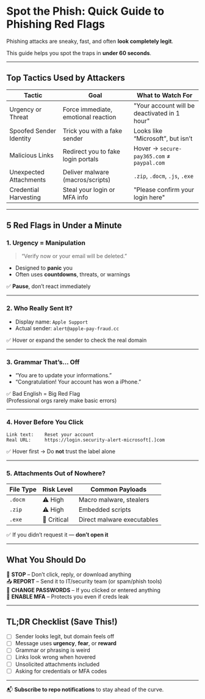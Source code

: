 # Spot the Phish: Quick Guide to Phishing Red Flags

Phishing attacks are sneaky, fast, and often **look completely legit**.

This guide helps you spot the traps in **under 60 seconds**.

---

## Top Tactics Used by Attackers

| Tactic                    | Goal                                     |   What to Watch For                          |
|---------------------------|------------------------------------------|----------------------------------------------|
| Urgency or Threat         | Force immediate, emotional reaction      | "Your account will be deactivated in 1 hour" |
| Spoofed Sender Identity   | Trick you with a fake sender             | Looks like “Microsoft”, but isn’t            |
| Malicious Links           | Redirect you to fake login portals       | Hover → `secure-pay365.com` ≠ `paypal.com`   |
| Unexpected Attachments    | Deliver malware (macros/scripts)         | `.zip`, `.docm`, `.js`, `.exe`               |
| Credential Harvesting     | Steal your login or MFA info             | "Please confirm your login here"             |

---

## 5 Red Flags in Under a Minute

### 1. Urgency = Manipulation

> “Verify now or your email will be deleted.”

- Designed to **panic** you
- Often uses **countdowns**, threats, or warnings

✅ **Pause**, don’t react immediately

---

### 2. Who Really Sent It?

- Display name: `Apple Support`
- Actual sender: `alert@apple-pay-fraud.cc`

✅ Hover or expand the sender to check the real domain

---

### 3. Grammar That’s... Off

- “You are to update your informations.”
- “Congratulation! Your account has won a iPhone.”

✅ Bad English = Big Red Flag  
(Professional orgs rarely make basic errors)

---

### 4. Hover Before You Click

    Link text:    Reset your account
    Real URL:     https://login.security-alert-microsoft[.]com

✅ Hover first → Do **not** trust the label alone

---

### 5. Attachments Out of Nowhere?

| File Type | Risk Level     | Common Payloads              |
|-----------|----------------|------------------------------|
| `.docm`   | ⚠️ High         | Macro malware, stealers      |
| `.zip`    | ⚠️ High         | Embedded scripts             |
| `.exe`    | 🚫 Critical     | Direct malware executables   |

✅ If you didn’t request it — **don’t open it**

---

## What You Should Do

🛑 **STOP** – Don’t click, reply, or download anything  
📤 **REPORT** – Send it to IT/security team (or spam/phish tools)  
🔐 **CHANGE PASSWORDS** – If you clicked or entered anything  
📱 **ENABLE MFA** – Protects you even if creds leak

---

## TL;DR Checklist (Save This!)

- [ ] Sender looks legit, but domain feels off  
- [ ] Message uses **urgency**, **fear**, or **reward**  
- [ ] Grammar or phrasing is weird  
- [ ] Links look wrong when hovered  
- [ ] Unsolicited attachments included  
- [ ] Asking for credentials or MFA codes  

---

📬 **Subscribe to repo notifications** to stay ahead of the curve.
